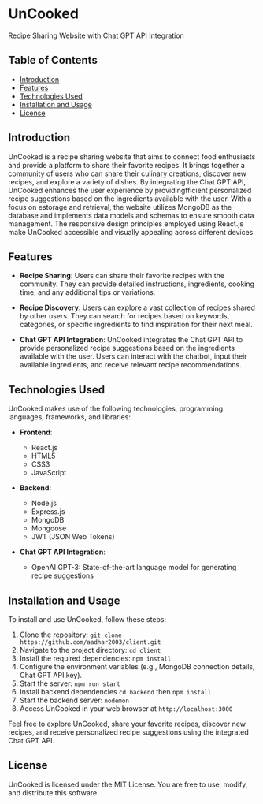 # UnCooked 
Recipe Sharing Website with Chat GPT API Integration

## Table of Contents

- [Introduction](#introduction)
- [Features](#features)
- [Technologies Used](#technologies-used)
- [Installation and Usage](#installation-and-usage)
- [License](#license)

## Introduction

UnCooked is a recipe sharing website that aims to connect food enthusiasts and provide a platform to share their favorite recipes. It brings together a community of users who can share their culinary creations, discover new recipes, and explore a variety of dishes. By integrating the Chat GPT API, UnCooked enhances the user experience by providingfficient  personalized recipe suggestions based on the ingredients available with the user. With a focus on estorage and retrieval, the website utilizes MongoDB as the database and implements data models and schemas to ensure smooth data management. The responsive design principles employed using React.js make UnCooked accessible and visually appealing across different devices.

## Features

- **Recipe Sharing**: Users can share their favorite recipes with the community. They can provide detailed instructions, ingredients, cooking time, and any additional tips or variations.

- **Recipe Discovery**: Users can explore a vast collection of recipes shared by other users. They can search for recipes based on keywords, categories, or specific ingredients to find inspiration for their next meal.

- **Chat GPT API Integration**: UnCooked integrates the Chat GPT API to provide personalized recipe suggestions based on the ingredients available with the user. Users can interact with the chatbot, input their available ingredients, and receive relevant recipe recommendations.


## Technologies Used

UnCooked makes use of the following technologies, programming languages, frameworks, and libraries:

- **Frontend**:
  - React.js
  - HTML5
  - CSS3
  - JavaScript

- **Backend**:
  - Node.js
  - Express.js
  - MongoDB
  - Mongoose
  - JWT (JSON Web Tokens)

- **Chat GPT API Integration**:
  - OpenAI GPT-3: State-of-the-art language model for generating recipe suggestions

## Installation and Usage

To install and use UnCooked, follow these steps:

1. Clone the repository: `git clone https://github.com/aadhar2003/client.git`
2. Navigate to the project directory: `cd client`
3. Install the required dependencies: `npm install`
4. Configure the environment variables (e.g., MongoDB connection details, Chat GPT API key).
5. Start the server: `npm run start`
6. Install backend dependencies `cd backend` then `npm install`
7. Start the backend server: `nodemon`
8. Access UnCooked in your web browser at `http://localhost:3000`

Feel free to explore UnCooked, share your favorite recipes, discover new recipes, and receive personalized recipe suggestions using the integrated Chat GPT API.

## License

UnCooked is licensed under the MIT License. You are free to use, modify, and distribute this software.
